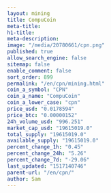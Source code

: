 ```yaml
---
layout: mining
title: CompuCoin
meta-title: 
h1-title: 
meta-description: 
image: "/media/20780661/cpn.png"
published: true
allow_search_engine: false
sitemap: false
enable_comment: false
sort_order: 899
permalink: "/en/cpn/mining.html"
coin_a_symbol: "CPN"
coin_a_name: "CompuCoin"
coin_a_lower_case: "cpn"
price_usd: "0.0178594"
price_btc: "0.00000152"
24h_volume_usd: "996.251"
market_cap_usd: "19615019.0"
total_supply: "19615019.0"
available_supply: "19615019.0"
percent_change_1h: "0.45"
percent_change_24h: "5.26"
percent_change_7d: "-29.06"
last_updated: "1517140746"
parent-url: "/en/cpn/"
author: Sam
---
```


